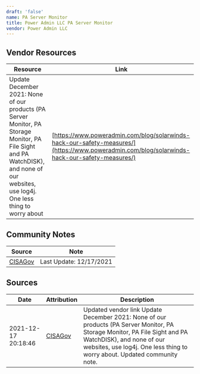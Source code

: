```yaml
---
draft: 'false'
name: PA Server Monitor
title: Power Admin LLC PA Server Monitor
vendor: Power Admin LLC
---
```


## Vendor Resources
| Resource | Link |
| --- | --- |
| Update December 2021: None of our products (PA Server Monitor, PA Storage Monitor, PA File Sight and PA WatchDISK), and none of our websites, use log4j.   One less thing to worry about | [https://www.poweradmin.com/blog/solarwinds-hack-our-safety-measures/](https://www.poweradmin.com/blog/solarwinds-hack-our-safety-measures/) |


## Community Notes
| Source | Note |
| --- | --- |
| [CISAGov](https://raw.githubusercontent.com/cisagov/log4j-affected-db/develop/README.md) | Last Update: 12/17/2021 |

## Sources
| Date | Attribution | Description |
| --- | --- | --- |
| 2021-12-17 20:18:46 | [CISAGov](https://raw.githubusercontent.com/cisagov/log4j-affected-db/develop/README.md) | Updated vendor link Update December 2021: None of our products (PA Server Monitor, PA Storage Monitor, PA File Sight and PA WatchDISK), and none of our websites, use log4j.   One less thing to worry about. Updated community note.  |
